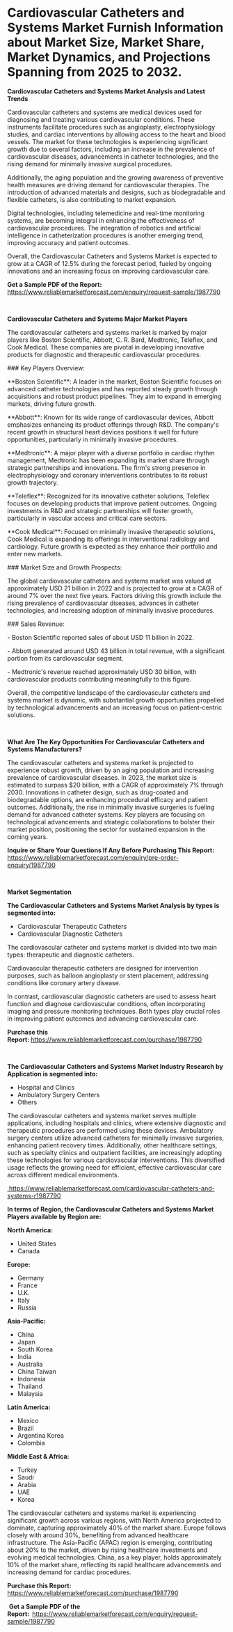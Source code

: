 <p><h1>Cardiovascular Catheters and Systems Market Furnish Information about Market Size, Market Share, Market Dynamics, and Projections Spanning from 2025 to 2032.</h1></p><p><strong>Cardiovascular Catheters and Systems Market Analysis and Latest Trends</strong></p>
<p><p>Cardiovascular catheters and systems are medical devices used for diagnosing and treating various cardiovascular conditions. These instruments facilitate procedures such as angioplasty, electrophysiology studies, and cardiac interventions by allowing access to the heart and blood vessels. The market for these technologies is experiencing significant growth due to several factors, including an increase in the prevalence of cardiovascular diseases, advancements in catheter technologies, and the rising demand for minimally invasive surgical procedures.</p><p>Additionally, the aging population and the growing awareness of preventive health measures are driving demand for cardiovascular therapies. The introduction of advanced materials and designs, such as biodegradable and flexible catheters, is also contributing to market expansion. </p><p>Digital technologies, including telemedicine and real-time monitoring systems, are becoming integral in enhancing the effectiveness of cardiovascular procedures. The integration of robotics and artificial intelligence in catheterization procedures is another emerging trend, improving accuracy and patient outcomes. </p><p>Overall, the Cardiovascular Catheters and Systems Market is expected to grow at a CAGR of 12.5% during the forecast period, fueled by ongoing innovations and an increasing focus on improving cardiovascular care.</p></p>
<p><strong>Get a Sample PDF of the Report:&nbsp;</strong> <a href="https://www.reliablemarketforecast.com/enquiry/request-sample/1987790?utm_campaign=3708&utm_medium=2&utm_source=Github&utm_content=ia&utm_term=16042025&utm_id=cardiovascular-catheters-and-systems">https://www.reliablemarketforecast.com/enquiry/request-sample/1987790</a></p>
<p>&nbsp;</p>
<p><strong>Cardiovascular Catheters and Systems Major Market Players</strong></p>
<p><p>The cardiovascular catheters and systems market is marked by major players like Boston Scientific, Abbott, C. R. Bard, Medtronic, Teleflex, and Cook Medical. These companies are pivotal in developing innovative products for diagnostic and therapeutic cardiovascular procedures.</p><p>### Key Players Overview:</p><p>**Boston Scientific**: A leader in the market, Boston Scientific focuses on advanced catheter technologies and has reported steady growth through acquisitions and robust product pipelines. They aim to expand in emerging markets, driving future growth.</p><p>**Abbott**: Known for its wide range of cardiovascular devices, Abbott emphasizes enhancing its product offerings through R&D. The company's recent growth in structural heart devices positions it well for future opportunities, particularly in minimally invasive procedures.</p><p>**Medtronic**: A major player with a diverse portfolio in cardiac rhythm management, Medtronic has been expanding its market share through strategic partnerships and innovations. The firm's strong presence in electrophysiology and coronary interventions contributes to its robust growth trajectory.</p><p>**Teleflex**: Recognized for its innovative catheter solutions, Teleflex focuses on developing products that improve patient outcomes. Ongoing investments in R&D and strategic partnerships will foster growth, particularly in vascular access and critical care sectors.</p><p>**Cook Medical**: Focused on minimally invasive therapeutic solutions, Cook Medical is expanding its offerings in interventional radiology and cardiology. Future growth is expected as they enhance their portfolio and enter new markets.</p><p>### Market Size and Growth Prospects:</p><p>The global cardiovascular catheters and systems market was valued at approximately USD 21 billion in 2022 and is projected to grow at a CAGR of around 7% over the next five years. Factors driving this growth include the rising prevalence of cardiovascular diseases, advances in catheter technologies, and increasing adoption of minimally invasive procedures.</p><p>### Sales Revenue:</p><p>- Boston Scientific reported sales of about USD 11 billion in 2022.</p><p>- Abbott generated around USD 43 billion in total revenue, with a significant portion from its cardiovascular segment.</p><p>- Medtronic's revenue reached approximately USD 30 billion, with cardiovascular products contributing meaningfully to this figure.</p><p>Overall, the competitive landscape of the cardiovascular catheters and systems market is dynamic, with substantial growth opportunities propelled by technological advancements and an increasing focus on patient-centric solutions.</p></p>
<p>&nbsp;</p>
<p><strong>What Are The Key Opportunities For Cardiovascular Catheters and Systems Manufacturers?</strong></p>
<p><p>The cardiovascular catheters and systems market is projected to experience robust growth, driven by an aging population and increasing prevalence of cardiovascular diseases. In 2023, the market size is estimated to surpass $20 billion, with a CAGR of approximately 7% through 2030. Innovations in catheter design, such as drug-coated and biodegradable options, are enhancing procedural efficacy and patient outcomes. Additionally, the rise in minimally invasive surgeries is fueling demand for advanced catheter systems. Key players are focusing on technological advancements and strategic collaborations to bolster their market position, positioning the sector for sustained expansion in the coming years.</p></p>
<p><strong>Inquire or Share Your Questions If Any Before Purchasing This Report:</strong> <a href="https://www.reliablemarketforecast.com/enquiry/pre-order-enquiry/1987790?utm_campaign=3708&utm_medium=2&utm_source=Github&utm_content=ia&utm_term=16042025&utm_id=cardiovascular-catheters-and-systems">https://www.reliablemarketforecast.com/enquiry/pre-order-enquiry/1987790</a></p>
<p>&nbsp;</p>
<p><strong>Market Segmentation</strong></p>
<p><strong>The Cardiovascular Catheters and Systems Market Analysis by types is segmented into:</strong></p>
<p><ul><li>Cardiovascular Therapeutic Catheters</li><li>Cardiovascular Diagnostic Catheters</li></ul></p>
<p><p>The cardiovascular catheter and systems market is divided into two main types: therapeutic and diagnostic catheters. </p><p>Cardiovascular therapeutic catheters are designed for intervention purposes, such as balloon angioplasty or stent placement, addressing conditions like coronary artery disease. </p><p>In contrast, cardiovascular diagnostic catheters are used to assess heart function and diagnose cardiovascular conditions, often incorporating imaging and pressure monitoring techniques. Both types play crucial roles in improving patient outcomes and advancing cardiovascular care.</p></p>
<p><strong>Purchase this Report:&nbsp;</strong><a href="https://www.reliablemarketforecast.com/purchase/1987790?utm_campaign=3708&utm_medium=2&utm_source=Github&utm_content=ia&utm_term=16042025&utm_id=cardiovascular-catheters-and-systems">https://www.reliablemarketforecast.com/purchase/1987790</a></p>
<p>&nbsp;</p>
<p><strong>The Cardiovascular Catheters and Systems Market Industry Research by Application is segmented into:</strong></p>
<p><ul><li>Hospital and Clinics</li><li>Ambulatory Surgery Centers</li><li>Others</li></ul></p>
<p><p>The cardiovascular catheters and systems market serves multiple applications, including hospitals and clinics, where extensive diagnostic and therapeutic procedures are performed using these devices. Ambulatory surgery centers utilize advanced catheters for minimally invasive surgeries, enhancing patient recovery times. Additionally, other healthcare settings, such as specialty clinics and outpatient facilities, are increasingly adopting these technologies for various cardiovascular interventions. This diversified usage reflects the growing need for efficient, effective cardiovascular care across different medical environments.</p></p>
<p><a href="https://www.reliablemarketforecast.com/cardiovascular-catheters-and-systems-r1987790?utm_campaign=3708&utm_medium=2&utm_source=Github&utm_content=ia&utm_term=16042025&utm_id=cardiovascular-catheters-and-systems">&nbsp;https://www.reliablemarketforecast.com/cardiovascular-catheters-and-systems-r1987790</a></p>
<p><strong>In terms of Region, the Cardiovascular Catheters and Systems Market Players available by Region are:</strong></p>
<p>
    <p> <strong> North America: </strong>
        <ul>
            <li>United States</li>
            <li>Canada</li>
        </ul>
        </p> 
    <p> <strong> Europe: </strong>
        <ul>
            <li>Germany</li>
            <li>France</li>
            <li>U.K.</li>
            <li>Italy</li>
            <li>Russia</li>
        </ul>
        </p> 
    <p> <strong> Asia-Pacific: </strong>
        <ul>
            <li>China</li>
            <li>Japan</li>
            <li>South Korea</li>
            <li>India</li>
            <li>Australia</li>
            <li>China Taiwan</li>
            <li>Indonesia</li>
            <li>Thailand</li>
            <li>Malaysia</li>
        </ul>
        </p> 
    <p> <strong> Latin America: </strong>
        <ul>
            <li>Mexico</li>
            <li>Brazil</li>
            <li>Argentina Korea</li>
            <li>Colombia</li>
        </ul>
        </p> 
    <p> <strong> Middle East & Africa: </strong>
        <ul>
            <li>Turkey</li>
            <li>Saudi</li>
            <li>Arabia</li>
            <li>UAE</li>
            <li>Korea</li>
        </ul>
    </p>
    </p>
<p><p>The cardiovascular catheters and systems market is experiencing significant growth across various regions, with North America projected to dominate, capturing approximately 40% of the market share. Europe follows closely with around 30%, benefiting from advanced healthcare infrastructure. The Asia-Pacific (APAC) region is emerging, contributing about 20% to the market, driven by rising healthcare investments and evolving medical technologies. China, as a key player, holds approximately 10% of the market share, reflecting its rapid healthcare advancements and increasing demand for cardiac procedures.</p></p>
<p><strong>Purchase this Report: </strong><a href="https://www.reliablemarketforecast.com/purchase/1987790?utm_campaign=3708&utm_medium=2&utm_source=Github&utm_content=ia&utm_term=16042025&utm_id=cardiovascular-catheters-and-systems">https://www.reliablemarketforecast.com/purchase/1987790</a></p>
<p>&nbsp;<strong>Get a Sample PDF of the Report:&nbsp;&nbsp;</strong><a href="https://www.reliablemarketforecast.com/enquiry/request-sample/1987790?utm_campaign=3708&utm_medium=2&utm_source=Github&utm_content=ia&utm_term=16042025&utm_id=cardiovascular-catheters-and-systems">https://www.reliablemarketforecast.com/enquiry/request-sample/1987790</a></p>
<p><strong></strong></p>
<p><p></p><p></p><p></p></p>